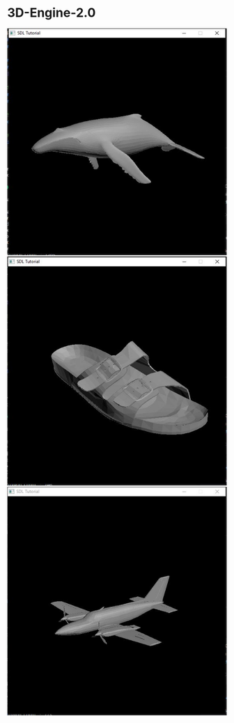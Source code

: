 # 3D-Engine-2.0

![alt text](https://github.com/ShamsArfeen/3D-Engine-2.0/blob/main/whale.JPG?raw=true)
![alt text](https://github.com/ShamsArfeen/3D-Engine-2.0/blob/main/sandal.JPG?raw=true)
![alt text](https://github.com/ShamsArfeen/3D-Engine-2.0/blob/main/plane.JPG?raw=true)
